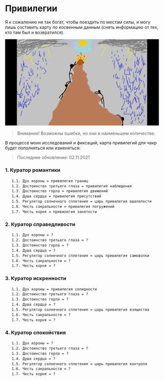 # Привилегии

Я к сожалению не так богат, чтобы поездить по местам силы, и могу лишь составить карту по косвенным данным (снять информацию от тех, кто там был и возвратился). 

![](./Картинки/Привилегии.jpg)

> Внимание! Возможны ошибки, но они в наименьшем количестве.

В процессе моих исследований и фиксаций, карта привилегий для чакр будет пополняться или изменяться:

>Последнее обновление: 02.11.2021

### 1. Куратор романтики

```diff
   1.1. Дух короны = привилегия границ
   1.2. Достоинство третьего глаза = привилегия наблюдения
   1.3. Достоинство горла = привилегия движений
   1.4. Душа сердца = привилегия присутствий
   1.5. Регулятор солнечного сплетения = царь привилегия ошалелости
   1.6. Честь сакральности = привилегия погружений
   1.7. Честь корня = привилегия занятости
```

### 2. Куратор справедливости

```diff
   1.1. Дух короны = ?
   1.2. Достоинство третьего глаза = ?
   1.3. Достоинство горла = ?
   1.4. Душа сердца = ?
   1.5. Регулятор солнечного сплетения = царь привилегия самоволки
   1.6. Честь сакральности = ?
   1.7. Честь корня = ?
```

### 3. Куратор искренности

```diff
   1.1. Дух короны = привилегия солидности
   1.2. Достоинство третьего глаза = ?
   1.3. Достоинство горла = ?
   1.4. Душа сердца = ?
   1.5. Регулятор солнечного сплетения = царь привилегия изящества
   1.6. Честь сакральности = ?
   1.7. Честь корня = ?
```

### 4. Куратор спокойствия

```diff
   1.1. Дух короны = ?
   1.2. Достоинство третьего глаза = ?
   1.3. Достоинство горла = ?
   1.4. Душа сердца = ?
   1.5. Регулятор солнечного сплетения = царь привилегия контроля
   1.6. Честь сакральности = ?
   1.7. Честь корня = ?
```